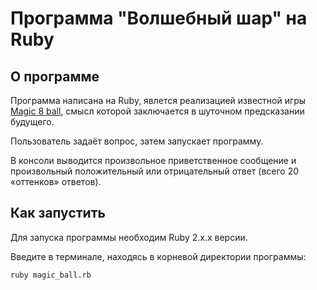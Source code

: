 # Программа "Волшебный шар" на Ruby

## О программе

Программа написана на Ruby, явлется реализацией известной игры <a href = https://ru.wikipedia.org/wiki/Magic_8_ball>Magic 8 ball</a>, смысл которой заключается в шуточном предсказании будущего.

Пользователь задаёт вопрос, затем запускает программу.

В консоли выводится произвольное приветственное сообщение и произвольный положительный или отрицательный ответ (всего 20 «оттенков» ответов).

## Как запустить

Для запуска программы необходим Ruby 2.x.x версии.

Введите в терминале, находясь в корневой директории программы: 
```
ruby magic_ball.rb
```
